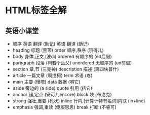 # HTML标签全解

## 英语小课堂
* 顺序 英语 翻译 (助记) 英语 翻译 (助记)
* heading 标题 (黑顶)  order 顺序,秩序 (哦得儿)
* body 身体,正文 (波di)  ordered 有顺序的 (ed后缀)
* paragraph 段落 (判若个岳父)  unordered 无顺序的 (un前缀)
* section 章,节 (三克神) description 描述 (第四块普什)
* article 一篇文章 (啊提柯) term 术语 (疼)
* main 主要 (慢嗯)  data 数据 (嘚它)
* aside 旁边的 (a side) quote 引用 (括它)
* anchor 锚,定点 (安可儿encore)  block 块 (布洛克)
* strong 强壮,重要 (死状)  inline 行内,[计算计特有名词]内联 (in+line)
* emphasis 强调,重读 (俺服思思)  break 打断 (不睿可)